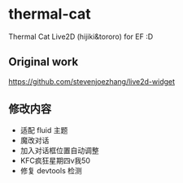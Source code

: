 # thermal-cat
Thermal Cat Live2D (hijiki&amp;tororo) for EF :D
## Original work
https://github.com/stevenjoezhang/live2d-widget
## 修改内容
 - 适配 fluid 主题
 - 魔改对话
 - 加入对话框位置自动调整
 - KFC疯狂星期四v我50
 - 修复 devtools 检测
